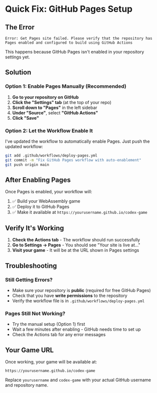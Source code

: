 # Quick Fix: GitHub Pages Setup

## The Error
```
Error: Get Pages site failed. Please verify that the repository has Pages enabled and configured to build using GitHub Actions
```

This happens because GitHub Pages isn't enabled in your repository settings yet.

## Solution

### Option 1: Enable Pages Manually (Recommended)

1. **Go to your repository on GitHub**
2. **Click the "Settings" tab** (at the top of your repo)
3. **Scroll down to "Pages"** in the left sidebar
4. **Under "Source"**, select **"GitHub Actions"**
5. **Click "Save"**

### Option 2: Let the Workflow Enable It

I've updated the workflow to automatically enable Pages. Just push the updated workflow:

```bash
git add .github/workflows/deploy-pages.yml
git commit -m "Fix GitHub Pages workflow with auto-enablement"
git push origin main
```

## After Enabling Pages

Once Pages is enabled, your workflow will:
1. ✅ Build your WebAssembly game
2. ✅ Deploy it to GitHub Pages
3. ✅ Make it available at `https://yourusername.github.io/codex-game`

## Verify It's Working

1. **Check the Actions tab** - The workflow should run successfully
2. **Go to Settings → Pages** - You should see "Your site is live at..."
3. **Visit your game** - It will be at the URL shown in Pages settings

## Troubleshooting

### Still Getting Errors?
- Make sure your repository is **public** (required for free GitHub Pages)
- Check that you have **write permissions** to the repository
- Verify the workflow file is in `.github/workflows/deploy-pages.yml`

### Pages Still Not Working?
- Try the manual setup (Option 1) first
- Wait a few minutes after enabling - GitHub needs time to set up
- Check the Actions tab for any error messages

## Your Game URL

Once working, your game will be available at:
```
https://yourusername.github.io/codex-game
```

Replace `yourusername` and `codex-game` with your actual GitHub username and repository name.
